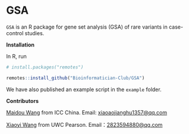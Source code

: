 # GSA

`GSA` is an R package for gene set analysis (GSA) of rare variants in
case-control studies.


**Installation**

In R, run

```r
# install.packages("remotes")

remotes::install_github("Bioinformatician-Club/GSA")
```

We have also published an example script in the `example` folder.

**Contributors**

[Maidou Wang](https://github.com/AtomWangMaidou) from ICC China. Email: xiaoaojianghu1357@qq.com

[Xiaoyi Wang](https://github.com/Alice0606) from UWC Pearson. Email：2823594880@qq.com
